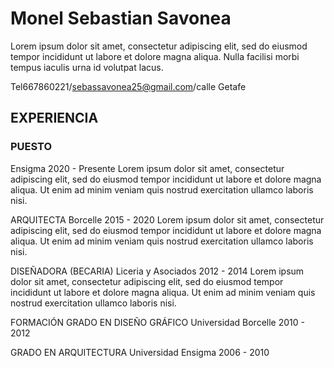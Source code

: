    # Monel Sebastian Savonea 
Lorem ipsum dolor sit amet, consectetur adipiscing elit,
sed do eiusmod tempor incididunt ut labore 
et dolore magna aliqua. Nulla facilisi morbi tempus iaculis urna id volutpat lacus.

Tel667860221/sebassavonea25@gmail.com/calle Getafe

## EXPERIENCIA ##

### PUESTO ###


Ensigma
2020 - Presente
Lorem ipsum dolor sit amet, consectetur adipiscing elit, sed do eiusmod tempor incididunt ut labore et dolore magna aliqua. Ut enim ad minim veniam quis nostrud exercitation ullamco laboris nisi.

ARQUITECTA
Borcelle
2015 - 2020
Lorem ipsum dolor sit amet, consectetur adipiscing elit, sed do eiusmod tempor incididunt ut labore et dolore magna aliqua. Ut enim ad minim veniam quis nostrud exercitation ullamco laboris nisi.

DISEÑADORA (BECARIA)
Liceria y Asociados
2012 - 2014
Lorem ipsum dolor sit amet, consectetur adipiscing elit, sed do eiusmod tempor incididunt ut labore et dolore magna aliqua. Ut enim ad minim veniam quis nostrud exercitation ullamco laboris nisi.

FORMACIÓN
GRADO EN DISEÑO GRÁFICO
Universidad Borcelle
2010 - 2012

GRADO EN ARQUITECTURA
Universidad Ensigma
2006 - 2010
